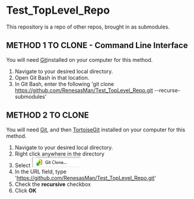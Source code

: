 # Test_TopLevel_Repo
This repository is a repo of other repos, brought in as submodules.

## METHOD 1 TO CLONE - Command Line Interface
You will need [Git](https://git-scm.com/downloads)installed on your computer for this method.
1. Navigate to your desired local directory.
2. Open Git Bash in that location.
3. In Git Bash, enter the following 'git clone https://github.com/RenesasMan/Test_TopLevel_Repo.git  --recurse-submodules'

## METHOD 2 TO CLONE
You will need [Git](https://git-scm.com/downloads), and then [TortoiseGit](https://tortoisegit.org/) installed on your computer for this method.
1. Navigate to your desired local directory.
2. Right click anywhere in the directory
3. Select ![Git Clone](docs/gitClone.png)
4. In the URL field, type 'https://github.com/RenesasMan/Test_TopLevel_Repo.git'
5. Check the **recursive** checkbox
6. Click **OK**